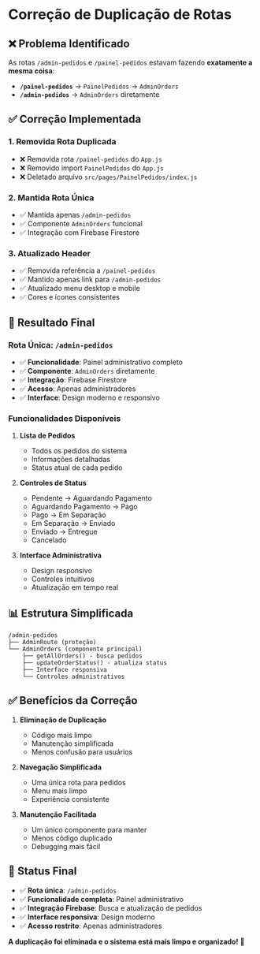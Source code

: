 # Correção de Duplicação de Rotas

## ❌ **Problema Identificado**

As rotas `/admin-pedidos` e `/painel-pedidos` estavam fazendo **exatamente a mesma coisa**:

- **`/painel-pedidos`** → `PainelPedidos` → `AdminOrders`
- **`/admin-pedidos`** → `AdminOrders` diretamente

## ✅ **Correção Implementada**

### **1. Removida Rota Duplicada**
- ❌ Removida rota `/painel-pedidos` do `App.js`
- ❌ Removido import `PainelPedidos` do `App.js`
- ❌ Deletado arquivo `src/pages/PainelPedidos/index.js`

### **2. Mantida Rota Única**
- ✅ Mantida apenas `/admin-pedidos`
- ✅ Componente `AdminOrders` funcional
- ✅ Integração com Firebase Firestore

### **3. Atualizado Header**
- ✅ Removida referência a `/painel-pedidos`
- ✅ Mantido apenas link para `/admin-pedidos`
- ✅ Atualizado menu desktop e mobile
- ✅ Cores e ícones consistentes

## 🎯 **Resultado Final**

### **Rota Única: `/admin-pedidos`**
- ✅ **Funcionalidade**: Painel administrativo completo
- ✅ **Componente**: `AdminOrders` diretamente
- ✅ **Integração**: Firebase Firestore
- ✅ **Acesso**: Apenas administradores
- ✅ **Interface**: Design moderno e responsivo

### **Funcionalidades Disponíveis**
1. **Lista de Pedidos**
   - Todos os pedidos do sistema
   - Informações detalhadas
   - Status atual de cada pedido

2. **Controles de Status**
   - Pendente → Aguardando Pagamento
   - Aguardando Pagamento → Pago
   - Pago → Em Separação
   - Em Separação → Enviado
   - Enviado → Entregue
   - Cancelado

3. **Interface Administrativa**
   - Design responsivo
   - Controles intuitivos
   - Atualização em tempo real

## 📊 **Estrutura Simplificada**

```
/admin-pedidos
├── AdminRoute (proteção)
└── AdminOrders (componente principal)
    ├── getAllOrders() - busca pedidos
    ├── updateOrderStatus() - atualiza status
    ├── Interface responsiva
    └── Controles administrativos
```

## ✅ **Benefícios da Correção**

1. **Eliminação de Duplicação**
   - Código mais limpo
   - Manutenção simplificada
   - Menos confusão para usuários

2. **Navegação Simplificada**
   - Uma única rota para pedidos
   - Menu mais limpo
   - Experiência consistente

3. **Manutenção Facilitada**
   - Um único componente para manter
   - Menos código duplicado
   - Debugging mais fácil

## 🚀 **Status Final**

- ✅ **Rota única**: `/admin-pedidos`
- ✅ **Funcionalidade completa**: Painel administrativo
- ✅ **Integração Firebase**: Busca e atualização de pedidos
- ✅ **Interface responsiva**: Design moderno
- ✅ **Acesso restrito**: Apenas administradores

**A duplicação foi eliminada e o sistema está mais limpo e organizado!** 🎉


